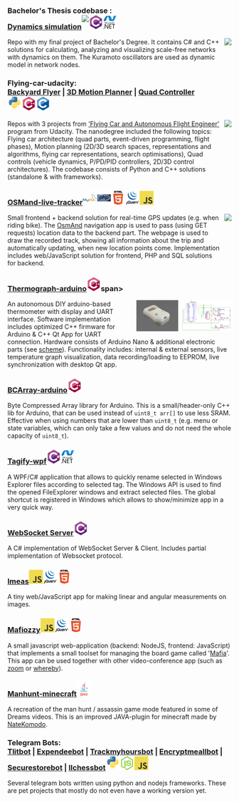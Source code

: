 ### <span>Bachelor's Thesis codebase :<br>[Dynamics simulation](https://github.com/wi1k1n/simulation-dynamic-systems)</span><span style="display: inline-block;"><img src="assets/img/icons/dot-net.svg" height="32" style="float: right;"><img src="assets/img/icons/csharp.svg" height="32" style="float: right;"><img src="assets/img/icons/splusplus.svg" height="32" style="float: right;"></span>

[<img src="assets/img/SFNWOsc.gif" height="125" align="right" style="margin-left: 7px;">](https://github.com/wi1k1n/simulation-dynamic-systems)
Repo with my final project of Bachelor's Degree. It contains C# and C++ solutions for calculating, analyzing and visualizing scale-free networks with dynamics on them. The Kuramoto oscillators are used as dynamic model in network nodes.


### Flying-car-udacity:<br>[Backyard Flyer](https://github.com/wi1k1n/udacity_flying_car_proj1) | [3D Motion Planner](https://github.com/wi1k1n/udacity_flying_car_proj2) | [Quad Controller](https://github.com/wi1k1n/udacity_flying_car_proj3)<span style="display: inline-block;"><img src="assets/img/icons/c.svg" height="32" style="float: right;"><img src="assets/img/icons/cplusplus.svg" height="32" style="float: right;"><img src="assets/img/icons/python.svg" height="32" style="float: right;"></span>

[<img src="https://raw.githubusercontent.com/wi1k1n/udacity_flying_car_proj3/master/img/5_TrajectoryFollow.gif" height="130" align="right" style="margin-left: 7px;">](https://github.com/wi1k1n/udacity_flying_car_proj3#scenario-5_trajectoryfollow)
Repos with 3 projects from ['Flying Car and Autonomous Flight Engineer'](https://www.udacity.com/course/flying-car-nanodegree--nd787) program from Udacity. The nanodegree included the following topics: Flying car architecture (quad parts, event-driven programming, flight phases), Motion planning (2D/3D search spaces, representations and algorithms, flying car representations, search optimisations), Quad controls (vehicle dynamics, P/PD/PID controllers, 2D/3D control architectures). The codebase consists of Python and C++ solutions (standalone & with frameworks).


### [OSMand-live-tracker](https://github.com/wi1k1n/osmand-live-tracker)<span style="display: inline-block;"><img src="assets/img/icons/javascript.svg" height="32" style="float: right;"><img src="assets/img/icons/jquery.svg" height="32" style="float: right;"><img src="assets/img/icons/html5.svg" height="32" style="float: right;"><img src="assets/img/icons/php.svg" height="32" style="float: right;"><img src="assets/img/icons/mysql.svg" height="32" style="float: right;"></span>

[<img src="https://github.com/wi1k1n/osmand-live-tracker/raw/master/img/screenshot.jpg" height="100" align="right" style="margin-left: 7px;">](http://batukah.000webhostapp.com/osholm/v2.0/)
Small frontend + backend solution for real-time GPS updates (e.g. when riding bike). The [OsmAnd](https://github.com/osmandapp/Osmand) navigation app is used to pass (using GET requests) location data to the backend part. The webpage is used to draw the recorded track, showing all information about the trip and automatically updating, when new location points come. Implementation includes web/JavaScript solution for frontend, PHP and SQL solutions for backend.


### [Thermograph-arduino](https://github.com/wi1k1n/thermograph-arduino)<span style="display: inline-block;"><img src="assets/img/icons/cplusplus.svg" height="32" align="right"></span>span>

[<img src="https://raw.githubusercontent.com/wi1k1n/thermograph-arduino/main/hardware/scheme.png" height="70" align="right" style="margin-left: 7px;">
<img src="https://github.com/wi1k1n/thermograph-arduino/raw/main/hardware/model.png" height="70" align="right" style="margin-left: 7px;">](https://github.com/wi1k1n/thermograph-arduino#wiring)
An autonomous DIY arduino-based thermometer with display and UART interface. Software implementation includes optimized C++ firmware for Arduino & C++ Qt App for UART connection. Hardware consists of Arduino Nano & additional electronic parts (see [scheme](https://raw.githubusercontent.com/wi1k1n/thermograph-arduino/main/hardware/scheme.png)). Functionality includes: internal & external sensors, live temperature graph visualization, data recording/loading to EEPROM, live synchronization with desktop Qt app.


### [BCArray-arduino](https://github.com/wi1k1n/bcarray-arduino)<span style="display: inline-block;"><img src="assets/img/icons/cplusplus.svg" height="32" align="right"></span>

Byte Compressed Array library for Arduino. This is a small/header-only C++ lib for Arduino, that can be used instead of `uint8_t arr[]` to use less SRAM. Effective when using numbers that are lower than `uint8_t` (e.g. menu or state variables, which can only take a few values and do not need the whole capacity of `uint8_t`).


### [Tagify-wpf](https://github.com/wi1k1n/wpf-tagify)<span style="display: inline-block;"><img src="assets/img/icons/dot-net.svg" height="32" align="right"><img src="assets/img/icons/csharp.svg" height="32" align="right"></span>

A WPF/C# application that allows to quickly rename selected in Windows Explorer files according to selected tag. The Windows API is used to find the opened FileExplorer windows and extract selected files. The global shortcut is registered in Windows which allows to show/minimize app in a very quick way.


### [WebSocket Server](https://github.com/wi1k1n/WebSocketServer)<span style="display: inline-block;"><img src="assets/img/icons/csharp.svg" height="32" align="right"></span>

A C# implementation of WebSocket Server & Client. Includes partial implementation of Websocket protocol.


### [Imeas](https://github.com/wi1k1n/imeas)<span style="display: inline-block;"><img src="assets/img/icons/html5.svg" height="32" align="right"><img src="assets/img/icons/jquery.svg" height="32" align="right"><img src="assets/img/icons/javascript.svg" height="32" align="right"></span>

A tiny web/JavaScript app for making linear and angular measurements on images.


### [Mafiozzy](https://github.com/wi1k1n/mafiozzy)<span style="display: inline-block;"><img src="assets/img/icons/html5.svg" height="32" align="right"><img src="assets/img/icons/jquery.svg" height="32" align="right"><img src="assets/img/icons/javascript.svg" height="32" align="right"></span>

A small javascript web-application (backend: NodeJS, frontend: JavaScript) that implements a small toolset for managing the board game called '[Mafia](https://en.wikipedia.org/wiki/Mafia_(party_game))'. This app can be used together with other video-conference app (such as [zoom](https://zoom.us/) or [whereby](https://whereby.com/)).


### [Manhunt-minecraft](https://github.com/wi1k1n/DreamManHunt)<span style="display: inline-block;"><img src="assets/img/icons/java.svg" height="32" align="right"></span>

A recreation of the man hunt / assassin game mode featured in some of Dreams videos. This is an improved JAVA-plugin for minecraft made by [NateKomodo](https://github.com/NateKomodo/DreamManHunt).


### Telegram Bots:<br>[Tlitbot](https://github.com/wi1k1n/tlitbot) | [Expendeebot](https://github.com/wi1k1n/expendeebot) | [Trackmyhoursbot](https://github.com/wi1k1n/telegram-trackmyhoursbot) | [Encryptmeallbot](https://github.com/wi1k1n/encryptmeallbot) | [Securestorebot](https://github.com/wi1k1n/securestorebot) | [Ilchessbot](https://github.com/wi1k1n/IlChess)<span style="display: inline-block;"><img src="assets/img/icons/javascript.svg" height="32" align="right"><img src="assets/img/icons/nodejs.svg" height="32" align="right"><img src="assets/img/icons/python.svg" height="32" align="right"></span>

Several telegram bots written using python and nodejs frameworks. These are pet projects that mostly do not even have a working version yet.